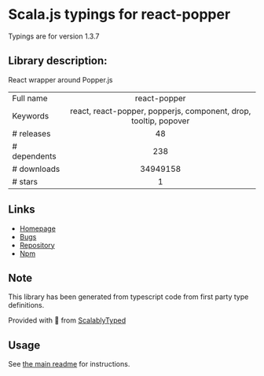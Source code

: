 
# Scala.js typings for react-popper

Typings are for version 1.3.7

## Library description:
React wrapper around Popper.js

|                    |                 |
| ------------------ | :-------------: |
| Full name          | react-popper |
| Keywords           | react, react-popper, popperjs, component, drop, tooltip, popover |
| # releases         | 48 |
| # dependents       | 238 |
| # downloads        | 34949158 |
| # stars            | 1 |

## Links
- [Homepage](https://github.com/souporserious/react-popper)
- [Bugs](https://github.com/souporserious/react-popper/issues)
- [Repository](https://github.com/souporserious/react-popper)
- [Npm](https://www.npmjs.com/package/react-popper)
    


## Note
This library has been generated from typescript code from first party type definitions.

Provided with :purple_heart: from [ScalablyTyped](https://github.com/oyvindberg/ScalablyTyped)

## Usage
See [the main readme](../../readme.md) for instructions.



